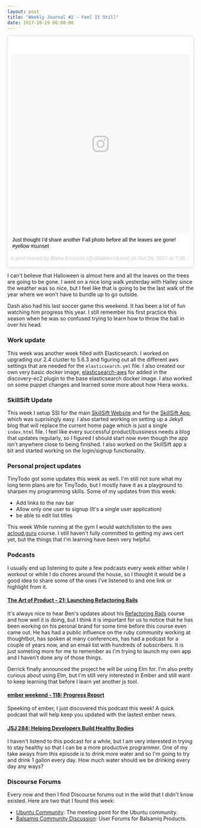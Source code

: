 ```yaml
---
layout: post
title: "Weekly Journal #2 - Feel It Still"
date: 2017-10-29 06:00:00
---
```


<blockquote class="instagram-media" data-instgrm-captioned data-instgrm-version="7" style=" background:#FFF; border:0; border-radius:3px; box-shadow:0 0 1px 0 rgba(0,0,0,0.5),0 1px 10px 0 rgba(0,0,0,0.15); margin: 1px; max-width:658px; padding:0; width:99.375%; width:-webkit-calc(100% - 2px); width:calc(100% - 2px);"><div style="padding:8px;"> <div style=" background:#F8F8F8; line-height:0; margin-top:40px; padding:50.0% 0; text-align:center; width:100%;"> <div style=" background:url(data:image/png;base64,iVBORw0KGgoAAAANSUhEUgAAACwAAAAsCAMAAAApWqozAAAABGdBTUEAALGPC/xhBQAAAAFzUkdCAK7OHOkAAAAMUExURczMzPf399fX1+bm5mzY9AMAAADiSURBVDjLvZXbEsMgCES5/P8/t9FuRVCRmU73JWlzosgSIIZURCjo/ad+EQJJB4Hv8BFt+IDpQoCx1wjOSBFhh2XssxEIYn3ulI/6MNReE07UIWJEv8UEOWDS88LY97kqyTliJKKtuYBbruAyVh5wOHiXmpi5we58Ek028czwyuQdLKPG1Bkb4NnM+VeAnfHqn1k4+GPT6uGQcvu2h2OVuIf/gWUFyy8OWEpdyZSa3aVCqpVoVvzZZ2VTnn2wU8qzVjDDetO90GSy9mVLqtgYSy231MxrY6I2gGqjrTY0L8fxCxfCBbhWrsYYAAAAAElFTkSuQmCC); display:block; height:44px; margin:0 auto -44px; position:relative; top:-22px; width:44px;"></div></div> <p style=" margin:8px 0 0 0; padding:0 4px;"> <a href="https://www.instagram.com/p/Ba1diaTFoKf/" style=" color:#000; font-family:Arial,sans-serif; font-size:14px; font-style:normal; font-weight:normal; line-height:17px; text-decoration:none; word-wrap:break-word;" target="_blank">Just thought I’d share another Fall photo before all the leaves are gone! #yellow #sunset</a></p> <p style=" color:#c9c8cd; font-family:Arial,sans-serif; font-size:14px; line-height:17px; margin-bottom:0; margin-top:8px; overflow:hidden; padding:8px 0 7px; text-align:center; text-overflow:ellipsis; white-space:nowrap;">A post shared by Blake Erickson (@oblakeerickson) on <time style=" font-family:Arial,sans-serif; font-size:14px; line-height:17px;" datetime="2017-10-29T14:30:21+00:00">Oct 29, 2017 at 7:30am PDT</time></p></div></blockquote>
<script async defer src="//platform.instagram.com/en_US/embeds.js"></script>

I can't believe that Halloween is almost here and all the leaves on the trees
are going to be gone. I went on a nice long walk yesterday with Hailey since the
weather was so nice, but I feel like that is going to be the last walk of the
year where we won't have to bundle up to go outside.

Dash also had his last soccer game this weekend. It has been a lot of fun
watching him progress this year. I still remember his first practice this season
when he was so confused trying to learn how to throw the ball in over his head.

### Work update

This week was another week filled with Elasticsearch. I worked on upgrading our
2.4 cluster to 5.6.3 and figuring out all the different aws settings that are
needed for the `elasticsearch.yml` file. I also created our own very basic
docker image, [elasticsearch-aws][1] for added in the discovery-ec2 plugin to the base elasticsearch
docker image. I also worked on some puppet changes and learned some more about
how Hiera works.

### SkillSift Update

This week I setup SSl for the main [SkillSift Website][2] and for the [SkillSift
App][3], which was suprisingly easy. I also started working on setting up a
Jekyll blog that will replace the current home page which is just a single
`index.html` file. I feel like every successful product/bussiness needs a blog
that updates regularly, so I figured I should start now even though the app
isn't anywhere close to being finished. I also worked on the SkillSift app a bit
and started working on the login/signup functionality.


### Personal project updates

TinyTodo got some updates this week as well. I'm still not sure what my long
term plans are for TinyTodo, but I mostly have it as a playground to sharpen my
programming skills. Some of my updates from this week:

- Add links to the nav bar
- Allow only one user to signup (It's a single user application)
- be able to edit list titles

This week While running at the gym I would watch/listen to the aws
[acloud.guru][10] course. I still haven't fully committed to getting my aws cert
yet, but the things that I'm learning have been very helpful.

### Podcasts

I usually end up listening to quite a few podcasts every week either while I
workout or while I do chores around the house, so I thought it would be a good
idea to share some of the ones I've listened to and one link or highlight from
it.

#### [The Art of Product - 21: Launching Refactoring Rails][4]

It's always nice to hear Ben's updates about his [Refactoring Rails][5] course
and how well it is doing, but I think it is important for us to notice that he
has been working on his peronal brand for some time before this course even came
out. He has had a public influence on the ruby community working at thoughtbot,
has spoken at many conferences, has had a podcast for a couple of years now, and
an email list with hundreds of subscribers. It is just someting more for me to
remember as I'm trying to launch my own app and I haven't done any of those
things.

Derrick finally announced the project he will be using Elm for. I'm also pretty
curious about using Elm, but I'm still very interested in Ember and still want
to keep learning that before I learn yet another js tool.

#### [ember weekend - 118: Progress Report][6]

Speeking of ember, I just discovered this podcast this week! A quick podcast
that will help keep you updated with the lastest ember news.

#### [JSJ 284: Helping Developers Build Healthy Bodies][7]

I haven't listend to this podcast for a while, but I am very interested in
trying to stay healthy so that I can be a more productive programmer. One of my
take aways from this episode is to drink more water and so I'm going to try and
drink 1 gallon every day. How much water should we be drinking every day any
ways?

### Discourse Forums

Every now and then I find Discourse forums out in the wild that I didn't know
existed. Here are two that I found this week:

- [Ubuntu Community][8]: The meeting point for the Ubuntu community.
- [Balsamiq Community Discussion][9]: User Forums for Balsamiq Products.

[1]: https://hub.docker.com/r/discourse/elasticsearch-aws/
[2]: https://www.skillsift.com
[3]: https://app.skillsift.com
[4]: http://artofproductpodcast.com/episode-21
[5]: https://www.refactoringrails.io/buy
[6]: https://emberweekend.com/episodes/progress-report
[7]: https://devchat.tv/js-jabber/jsj-284-helping-developers-build-healthy-bodies
[8]: https://community.ubuntu.com/
[9]: https://forums.balsamiq.com/
[10]: https://acloud.guru/

